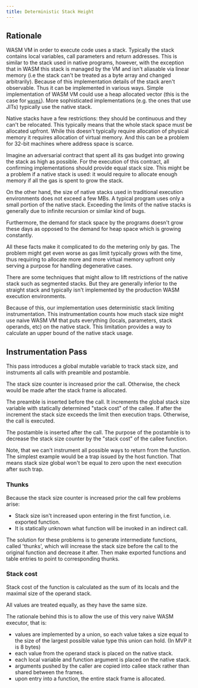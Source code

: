 ```yaml
---
title: Deterministic Stack Height
---
```


## Rationale

WASM VM in order to execute code uses a stack. Typically the stack contains local variables, call parameters and return addresses. 
This is similar to the stack used in native programs, however, with the exception that in WASM this stack is managed by
the VM and isn't aliasable via linear memory (i.e the stack can't be treated as a byte array and changed arbitrarily). 
Because of this implementation details of the stack aren't observable. Thus it can be implemented in various ways.
Simple implementation of WASM VM could use a heap allocated vector (this is the case for [`wasmi`](https://github.com/paritytech/wasmi)).
More sophisticated implementations (e.g. the ones that use JITs) typically use the native stack.

Native stacks have a few restrictions: they should be continuous and they can't be relocated. This typically means that the whole stack space must be allocated upfront. While this doesn't typically require allocation of physical memory it requires allocation of virtual memory. And this can be a problem for 32-bit machines where address space is scarce.

Imagine an adversarial contract that spent all its gas budget into growing the stack as high as possible. For the execution of this contract, all confirming implementations should provide equal stack size. This might be a problem if a native stack is used: it would require to allocate
enough memory if all the gas is spent to grow the stack.

On the other hand, the size of native stacks used in traditional execution environments does not exceed a few MBs. A typical program uses only a small portion of the native stack. Exceeding the limits of the native stacks is generally due to infinite recursion or similar kind of bugs.

Furthermore, the demand for stack space by the programs doesn't grow these days as opposed to the demand for heap space which is growing constantly.

All these facts make it complicated to do the metering only by gas. The problem might get even worse as gas limit typically grows with the time, thus requiring to allocate more and more virtual memory upfront only serving a purpose for handling degenerative cases.

There are some techniques that might allow to lift restrictions of the native stack such as segmented stacks. But they are generally inferior 
to the straight stack and typically isn't implemented by the production WASM execution environments.

Because of this, our implementation uses deterministic stack limiting instrumentation. This instrumentation counts
how much stack size might use naive WASM VM that puts everything (locals, parameters, stack operands, etc) on the native stack. This limitation provides a way to calculate an upper bound of the native stack usage.

## Instrumentation Pass

This pass introduces a global mutable variable to track stack size,
and instruments all calls with preamble and postamble.

The stack size counter is increased prior the call. Otherwise, the check would
be made after the stack frame is allocated.

The preamble is inserted before the call. It increments
the global stack size variable with statically determined "stack cost"
of the callee. If after the increment the stack size exceeds
the limit then execution traps.
Otherwise, the call is executed.

The postamble is inserted after the call. The purpose of the postamble is to decrease
the stack size counter by the "stack cost" of the callee function.

Note, that we can't instrument all possible ways to return from the function. The simplest
example would be a trap issued by the host function.
That means stack size global won't be equal to zero upon the next execution after such trap.

### Thunks

Because the stack size counter is increased prior the call few problems arise:

- Stack size isn't increased upon entering in the first function, i.e. exported function.
- It is statically unknown what function will be invoked in an indirect call.


The solution for these problems is to generate intermediate functions, called 'thunks', which
will increase the stack size before the call to the original function and decrease it after. 
Then make exported functions and table entries to point to corresponding thunks.

### Stack cost

Stack cost of the function is calculated as the sum of its locals
and the maximal size of the operand stack.

All values are treated equally, as they have the same size.

The rationale behind this is to allow the use of this very naive WASM executor, that is:

- values are implemented by a union, so each value takes a size equal to the size of the largest possible value type this union can hold. (In MVP it is 8 bytes)
- each value from the operand stack is placed on the native stack.
- each local variable and function argument is placed on the native stack.
- arguments pushed by the caller are copied into callee stack rather than shared between the frames.
- upon entry into a function, the entire stack frame is allocated.
